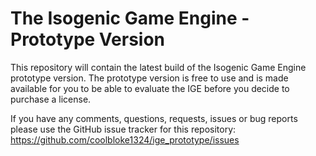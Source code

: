 The Isogenic Game Engine - Prototype Version
============================================

This repository will contain the latest build of the Isogenic Game Engine prototype version. The prototype version
is free to use and is made available for you to be able to evaluate the IGE before you decide to purchase a license.

If you have any comments, questions, requests, issues or bug reports please use the GitHub issue tracker for this
repository: https://github.com/coolbloke1324/ige_prototype/issues